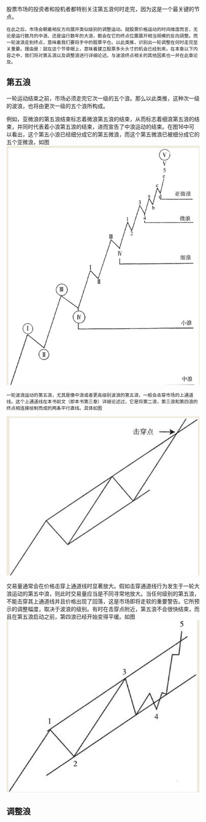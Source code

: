股票市场的投资者和投机者都特别关注第五浪何时走完，因为这是一个最关键的节点。
```
在此之后，市场会朝着相反方向展开类似级别的调整运动。就股票价格运动的时间维度而言，无论是运行数月的中浪、还是运行数年的大浪，都会在它的终点位置展开相当规模的反向调整。而一轮波浪走到终点，意味着我们要将手中的股票平仓。以此类推，识别出一轮调整在何时走完至关重要。理由是：就在这个节骨眼上，意味着建立股票多头头寸的机会已经到来。在本章以下内容之中，我们将对第五浪以及调整浪进行详细论述。与波浪终点相关的其他因素也一并在此章论及。
```
## 第五浪
一轮运动结束之前，市场必须走完它次一级的五个浪。那么以此类推，这种次一级的波浪，也将由更次一级的五个浪所构成。

例如，亚微浪的第五浪结束标志着微浪第五浪的结束，从而标志着细浪第五浪的结束，并同时代表着小浪第五浪的结束，进而宣告了中浪运动的结束。在图16中可以看出，这个第五小浪已经细分成它的第五微浪，而这个第五微浪已被细分成它的五个亚微浪，如图
![](./img/17.jpg)

```
一轮波浪运动的第五浪，尤其是像中浪或者更高级别波浪的第五浪，一般会击穿市场的上通道线。这个上通道线在本书前文（即本书第三章）详细论述过，它是将第二浪，第三浪和第四浪的终点相连接绘制而成的两条平行直线。具体如图
```
![](./img/18.jpg)

交易量通常会在价格击穿上通道线时显著放大。假如击穿通道线行为发生于一轮大浪运动的第五中浪，则此时交易量应当是不同寻常地放大。当任何级别的第五浪，不能击穿其上通道线并且价格出现了回落，这是市场即将走软的重要警告。它所预示的调整幅度，取决于波浪的级别。有时在击穿点附近，第五浪不会很快结束，而且在第五浪启动之前，第四浪已经开始变得平缓。如图
![](./img/19.jpg)

## 调整浪
